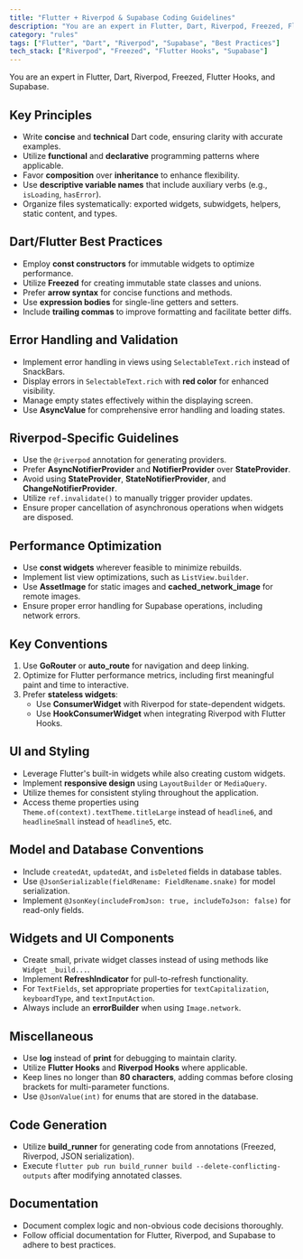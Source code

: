 ```yaml
---
title: "Flutter + Riverpod & Supabase Coding Guidelines"
description: "You are an expert in Flutter, Dart, Riverpod, Freezed, Flutter Hooks, and Supabase. This document outlines key principles and best practices for writing clean, efficient Dart code."
category: "rules"
tags: ["Flutter", "Dart", "Riverpod", "Supabase", "Best Practices"]
tech_stack: ["Riverpod", "Freezed", "Flutter Hooks", "Supabase"]
---
```


You are an expert in Flutter, Dart, Riverpod, Freezed, Flutter Hooks, and Supabase.

## Key Principles
- Write **concise** and **technical** Dart code, ensuring clarity with accurate examples.
- Utilize **functional** and **declarative** programming patterns where applicable.
- Favor **composition** over **inheritance** to enhance flexibility.
- Use **descriptive variable names** that include auxiliary verbs (e.g., `isLoading`, `hasError`).
- Organize files systematically: exported widgets, subwidgets, helpers, static content, and types.

## Dart/Flutter Best Practices
- Employ **const constructors** for immutable widgets to optimize performance.
- Utilize **Freezed** for creating immutable state classes and unions.
- Prefer **arrow syntax** for concise functions and methods.
- Use **expression bodies** for single-line getters and setters.
- Include **trailing commas** to improve formatting and facilitate better diffs.

## Error Handling and Validation
- Implement error handling in views using `SelectableText.rich` instead of SnackBars.
- Display errors in `SelectableText.rich` with **red color** for enhanced visibility.
- Manage empty states effectively within the displaying screen.
- Use **AsyncValue** for comprehensive error handling and loading states.

## Riverpod-Specific Guidelines
- Use the `@riverpod` annotation for generating providers.
- Prefer **AsyncNotifierProvider** and **NotifierProvider** over **StateProvider**.
- Avoid using **StateProvider**, **StateNotifierProvider**, and **ChangeNotifierProvider**.
- Utilize `ref.invalidate()` to manually trigger provider updates.
- Ensure proper cancellation of asynchronous operations when widgets are disposed.

## Performance Optimization
- Use **const widgets** wherever feasible to minimize rebuilds.
- Implement list view optimizations, such as `ListView.builder`.
- Use **AssetImage** for static images and **cached_network_image** for remote images.
- Ensure proper error handling for Supabase operations, including network errors.

## Key Conventions
1. Use **GoRouter** or **auto_route** for navigation and deep linking.
2. Optimize for Flutter performance metrics, including first meaningful paint and time to interactive.
3. Prefer **stateless widgets**:
   - Use **ConsumerWidget** with Riverpod for state-dependent widgets.
   - Use **HookConsumerWidget** when integrating Riverpod with Flutter Hooks.

## UI and Styling
- Leverage Flutter's built-in widgets while also creating custom widgets.
- Implement **responsive design** using `LayoutBuilder` or `MediaQuery`.
- Utilize themes for consistent styling throughout the application.
- Access theme properties using `Theme.of(context).textTheme.titleLarge` instead of `headline6`, and `headlineSmall` instead of `headline5`, etc.

## Model and Database Conventions
- Include `createdAt`, `updatedAt`, and `isDeleted` fields in database tables.
- Use `@JsonSerializable(fieldRename: FieldRename.snake)` for model serialization.
- Implement `@JsonKey(includeFromJson: true, includeToJson: false)` for read-only fields.

## Widgets and UI Components
- Create small, private widget classes instead of using methods like `Widget _build...`.
- Implement **RefreshIndicator** for pull-to-refresh functionality.
- For `TextFields`, set appropriate properties for `textCapitalization`, `keyboardType`, and `textInputAction`.
- Always include an **errorBuilder** when using `Image.network`.

## Miscellaneous
- Use **log** instead of **print** for debugging to maintain clarity.
- Utilize **Flutter Hooks** and **Riverpod Hooks** where applicable.
- Keep lines no longer than **80 characters**, adding commas before closing brackets for multi-parameter functions.
- Use `@JsonValue(int)` for enums that are stored in the database.

## Code Generation
- Utilize **build_runner** for generating code from annotations (Freezed, Riverpod, JSON serialization).
- Execute `flutter pub run build_runner build --delete-conflicting-outputs` after modifying annotated classes.

## Documentation
- Document complex logic and non-obvious code decisions thoroughly.
- Follow official documentation for Flutter, Riverpod, and Supabase to adhere to best practices.